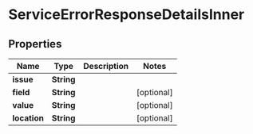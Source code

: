 # ServiceErrorResponseDetailsInner

## Properties

| Name         | Type       | Description | Notes      |
| ------------ | ---------- | ----------- | ---------- |
| **issue**    | **String** |             |            |
| **field**    | **String** |             | [optional] |
| **value**    | **String** |             | [optional] |
| **location** | **String** |             | [optional] |
